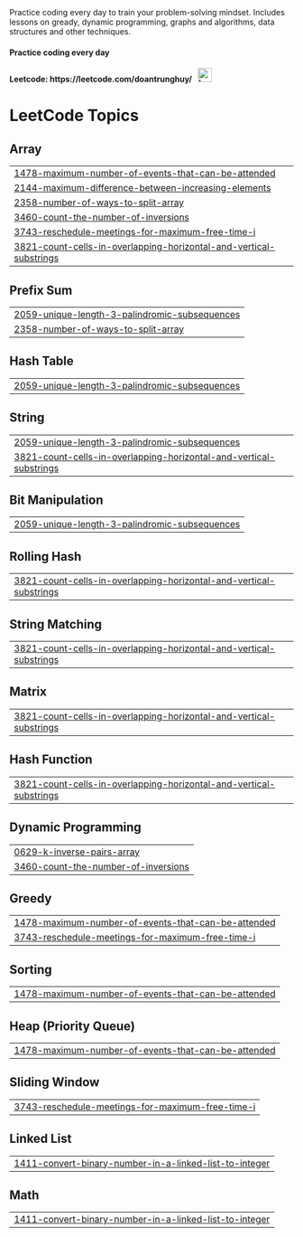 <div>
    Practice coding every day to train your problem-solving mindset. Includes lessons on gready, dynamic programming, graphs and algorithms, data structures and other       techniques.
</div>
<div>
    <h4> 
        Practice coding every day
    </h4>
    <h4> 
        Leetcode: https://leetcode.com/doantrunghuy/ &nbsp; 
        <img src = "https://assets.leetcode.com/static_assets/others/Knight.gif" alt="badge knight" width="25" height="25"> 
    </h4>
</div>

<!---LeetCode Topics Start-->
# LeetCode Topics
## Array
|  |
| ------- |
| [1478-maximum-number-of-events-that-can-be-attended](https://github.com/DoanTrungHuy/practice-interview-code/tree/master/1478-maximum-number-of-events-that-can-be-attended) |
| [2144-maximum-difference-between-increasing-elements](https://github.com/DoanTrungHuy/practice-interview-code/tree/master/2144-maximum-difference-between-increasing-elements) |
| [2358-number-of-ways-to-split-array](https://github.com/DoanTrungHuy/practice-interview-code/tree/master/2358-number-of-ways-to-split-array) |
| [3460-count-the-number-of-inversions](https://github.com/DoanTrungHuy/practice-interview-code/tree/master/3460-count-the-number-of-inversions) |
| [3743-reschedule-meetings-for-maximum-free-time-i](https://github.com/DoanTrungHuy/practice-interview-code/tree/master/3743-reschedule-meetings-for-maximum-free-time-i) |
| [3821-count-cells-in-overlapping-horizontal-and-vertical-substrings](https://github.com/DoanTrungHuy/practice-interview-code/tree/master/3821-count-cells-in-overlapping-horizontal-and-vertical-substrings) |
## Prefix Sum
|  |
| ------- |
| [2059-unique-length-3-palindromic-subsequences](https://github.com/DoanTrungHuy/practice-interview-code/tree/master/2059-unique-length-3-palindromic-subsequences) |
| [2358-number-of-ways-to-split-array](https://github.com/DoanTrungHuy/practice-interview-code/tree/master/2358-number-of-ways-to-split-array) |
## Hash Table
|  |
| ------- |
| [2059-unique-length-3-palindromic-subsequences](https://github.com/DoanTrungHuy/practice-interview-code/tree/master/2059-unique-length-3-palindromic-subsequences) |
## String
|  |
| ------- |
| [2059-unique-length-3-palindromic-subsequences](https://github.com/DoanTrungHuy/practice-interview-code/tree/master/2059-unique-length-3-palindromic-subsequences) |
| [3821-count-cells-in-overlapping-horizontal-and-vertical-substrings](https://github.com/DoanTrungHuy/practice-interview-code/tree/master/3821-count-cells-in-overlapping-horizontal-and-vertical-substrings) |
## Bit Manipulation
|  |
| ------- |
| [2059-unique-length-3-palindromic-subsequences](https://github.com/DoanTrungHuy/practice-interview-code/tree/master/2059-unique-length-3-palindromic-subsequences) |
## Rolling Hash
|  |
| ------- |
| [3821-count-cells-in-overlapping-horizontal-and-vertical-substrings](https://github.com/DoanTrungHuy/practice-interview-code/tree/master/3821-count-cells-in-overlapping-horizontal-and-vertical-substrings) |
## String Matching
|  |
| ------- |
| [3821-count-cells-in-overlapping-horizontal-and-vertical-substrings](https://github.com/DoanTrungHuy/practice-interview-code/tree/master/3821-count-cells-in-overlapping-horizontal-and-vertical-substrings) |
## Matrix
|  |
| ------- |
| [3821-count-cells-in-overlapping-horizontal-and-vertical-substrings](https://github.com/DoanTrungHuy/practice-interview-code/tree/master/3821-count-cells-in-overlapping-horizontal-and-vertical-substrings) |
## Hash Function
|  |
| ------- |
| [3821-count-cells-in-overlapping-horizontal-and-vertical-substrings](https://github.com/DoanTrungHuy/practice-interview-code/tree/master/3821-count-cells-in-overlapping-horizontal-and-vertical-substrings) |
## Dynamic Programming
|  |
| ------- |
| [0629-k-inverse-pairs-array](https://github.com/DoanTrungHuy/practice-interview-code/tree/master/0629-k-inverse-pairs-array) |
| [3460-count-the-number-of-inversions](https://github.com/DoanTrungHuy/practice-interview-code/tree/master/3460-count-the-number-of-inversions) |
## Greedy
|  |
| ------- |
| [1478-maximum-number-of-events-that-can-be-attended](https://github.com/DoanTrungHuy/practice-interview-code/tree/master/1478-maximum-number-of-events-that-can-be-attended) |
| [3743-reschedule-meetings-for-maximum-free-time-i](https://github.com/DoanTrungHuy/practice-interview-code/tree/master/3743-reschedule-meetings-for-maximum-free-time-i) |
## Sorting
|  |
| ------- |
| [1478-maximum-number-of-events-that-can-be-attended](https://github.com/DoanTrungHuy/practice-interview-code/tree/master/1478-maximum-number-of-events-that-can-be-attended) |
## Heap (Priority Queue)
|  |
| ------- |
| [1478-maximum-number-of-events-that-can-be-attended](https://github.com/DoanTrungHuy/practice-interview-code/tree/master/1478-maximum-number-of-events-that-can-be-attended) |
## Sliding Window
|  |
| ------- |
| [3743-reschedule-meetings-for-maximum-free-time-i](https://github.com/DoanTrungHuy/practice-interview-code/tree/master/3743-reschedule-meetings-for-maximum-free-time-i) |
## Linked List
|  |
| ------- |
| [1411-convert-binary-number-in-a-linked-list-to-integer](https://github.com/DoanTrungHuy/practice-interview-code/tree/master/1411-convert-binary-number-in-a-linked-list-to-integer) |
## Math
|  |
| ------- |
| [1411-convert-binary-number-in-a-linked-list-to-integer](https://github.com/DoanTrungHuy/practice-interview-code/tree/master/1411-convert-binary-number-in-a-linked-list-to-integer) |
<!---LeetCode Topics End-->